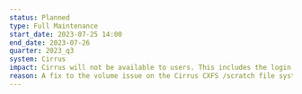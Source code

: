 ```yaml
---
status: Planned
type: Full Maintenance
start_date: 2023-07-25 14:00 
end_date: 2023-07-26 
quarter: 2023_q3
system: Cirrus
impact: Cirrus will not be available to users. This includes the login nodes, compute nodes and access to the filesystems. We will notify users when Cirrus is returned to service. 
reason: A fix to the volume issue on the Cirrus CXFS /scratch file system which will be performed by the vendor, HPE.
---
```



